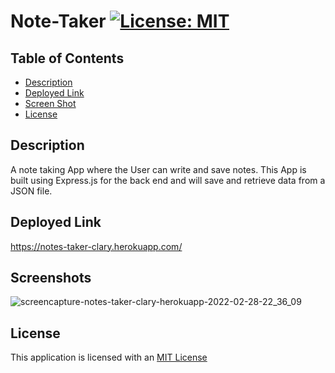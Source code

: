 # Note-Taker [![License: MIT](https://img.shields.io/badge/License-MIT-yellow.svg)](https://opensource.org/licenses/MIT)
## Table of Contents

* [Description](#description)
* [Deployed Link](#deloyed-link)
* [Screen Shot](#screen-shot)
* [License](#license)




## Description
A note taking App where the User can write and save notes. This App is built using Express.js for the back end and will save and retrieve data from a JSON file.

## Deployed Link

https://notes-taker-clary.herokuapp.com/

## Screenshots

![screencapture-notes-taker-clary-herokuapp-2022-02-28-22_36_09](https://user-images.githubusercontent.com/78886789/156070053-5d3ef0cd-ab69-4140-9393-6d1550b8323d.png)



## License

This application is licensed with an [MIT License](./LICENSE)

